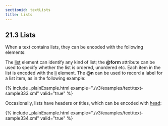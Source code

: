 ```yaml
---
sectionid: textLists
title: Lists
---
```



<h2 id="textLists">
   <span class="headingNumber">21.3</span>
   <span class="head">Lists</span>
</h2>
When a text contains lists, they can be encoded with the following elements:



<span class="specList">
   
   <span class="specDesc"></span>
   
   <span class="specDesc"></span>
   
   <span class="specDesc"></span>
   
   <span class="specDesc"></span>
   
</span>


The 
<a class="link_odd_elementSpec" href="/v3/elements/list">list</a> element can identify any kind of list; the **@form**
attribute can be used to specify whether the list is ordered, unordered etc. Each
item in the
list is encoded with the 
<a class="link_odd_elementSpec" href="/v3/elements/li">li</a> element. The **@n** can be used to
record a label for a list item, as in the following example:


{% include _plainExample.html example="./v3/examples/text/text-sample333.xml" valid="true" %}

Occasionally, lists have headers or titles, which can be encoded with 
<a class="link_odd_elementSpec" href="/v3/elements/head">head</a>:


{% include _plainExample.html example="./v3/examples/text/text-sample334.xml" valid="true" %}

